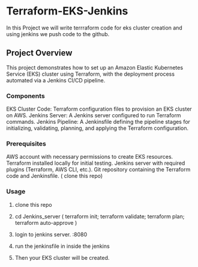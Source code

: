# Terraform-EKS-Jenkins

In this Project we will write terrraform code for eks cluster creation and using jenkins we push code to the github.


## Project Overview
This project demonstrates how to set up an Amazon Elastic Kubernetes Service (EKS) cluster using Terraform, with the deployment process automated via a Jenkins CI/CD pipeline.

### Components
EKS Cluster Code: Terraform configuration files to provision an EKS cluster on AWS.
Jenkins Server: A Jenkins server configured to run Terraform commands.
Jenkins Pipeline: A Jenkinsfile defining the pipeline stages for initializing, validating, planning, and applying the Terraform configuration.

### Prerequisites
AWS account with necessary permissions to create EKS resources.
Terraform installed locally for initial testing.
Jenkins server with required plugins (Terraform, AWS CLI, etc.).
Git repository containing the Terraform code and Jenkinsfile. ( clone this repo)

### Usage
1. clone this repo

2. cd Jenkins_server
     ( terraform init;
     terraform validate;
     terraform plan;
     terraform auto-approve )

3. login to jenkins server. <ip>:8080
4. run the jenkinsfile in inside the jenkins
5. Then your EKS cluster will be created.
